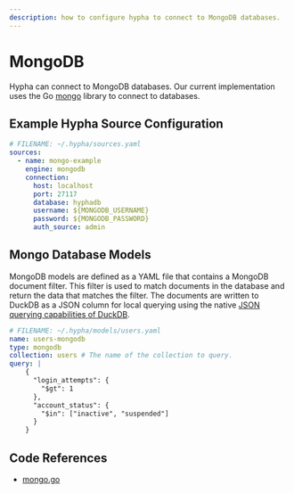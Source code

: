 ```yaml
---
description: how to configure hypha to connect to MongoDB databases.
---
```


# MongoDB

Hypha can connect to MongoDB databases. Our current implementation uses the Go [mongo](https://pkg.go.dev/go.mongodb.org/mongo-driver/mongo) library to connect to databases.

## Example Hypha Source Configuration

```yaml
# FILENAME: ~/.hypha/sources.yaml
sources:
  - name: mongo-example
    engine: mongodb
    connection:
      host: localhost
      port: 27117
      database: hyphadb
      username: ${MONGODB_USERNAME}
      password: ${MONGODB_PASSWORD}
      auth_source: admin
```

## Mongo Database Models

MongoDB models are defined as a YAML file that contains a MongoDB document filter. This filter is used to match documents in the database and return the data that matches the filter. The documents are written to DuckDB as a JSON column for local querying using the native [JSON querying capabilities of DuckDB](https://duckdb.org/docs/extensions/json.html).

```yaml
# FILENAME: ~/.hypha/models/users.yaml
name: users-mongodb
type: mongodb
collection: users # The name of the collection to query.
query: |
    {
      "login_attempts": {
        "$gt": 1
      },
      "account_status": {
        "$in": ["inactive", "suspended"]
      }
    }
```

## Code References

- [mongo.go](https://github.com/hyphasql/hypha/blob/main/internal/engine/mongo.go)
